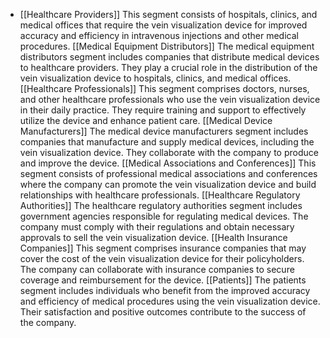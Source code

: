   - [[Healthcare Providers]]
   This segment consists of hospitals, clinics, and medical offices that require the vein visualization device for improved accuracy and efficiency in intravenous injections and other medical procedures.
   [[Medical Equipment Distributors]]
   The medical equipment distributors segment includes companies that distribute medical devices to healthcare providers. They play a crucial role in the distribution of the vein visualization device to hospitals, clinics, and medical offices.
   [[Healthcare Professionals]]
   This segment comprises doctors, nurses, and other healthcare professionals who use the vein visualization device in their daily practice. They require training and support to effectively utilize the device and enhance patient care.
   [[Medical Device Manufacturers]]
   The medical device manufacturers segment includes companies that manufacture and supply medical devices, including the vein visualization device. They collaborate with the company to produce and improve the device.
   [[Medical Associations and Conferences]]
   This segment consists of professional medical associations and conferences where the company can promote the vein visualization device and build relationships with healthcare professionals.
   [[Healthcare Regulatory Authorities]]
   The healthcare regulatory authorities segment includes government agencies responsible for regulating medical devices. The company must comply with their regulations and obtain necessary approvals to sell the vein visualization device.
   [[Health Insurance Companies]]
   This segment comprises insurance companies that may cover the cost of the vein visualization device for their policyholders. The company can collaborate with insurance companies to secure coverage and reimbursement for the device.
   [[Patients]]
   The patients segment includes individuals who benefit from the improved accuracy and efficiency of medical procedures using the vein visualization device. Their satisfaction and positive outcomes contribute to the success of the company.

